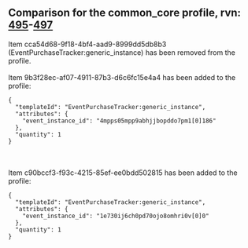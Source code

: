 ## Comparison for the common_core profile, rvn: [495](https://github.com/PRO100KatYT/FortniteProfileRevisions/tree/main/profiles/common_core/495%20common_core.json)-[497](https://github.com/PRO100KatYT/FortniteProfileRevisions/tree/main/profiles/common_core/497%20common_core.json)

Item cca54d68-9f18-4bf4-aad9-8999dd5db8b3 (EventPurchaseTracker:generic_instance) has been removed from the profile.
<br><br>
Item 9b3f28ec-af07-4911-87b3-d6c6fc15e4a4 has been added to the profile:

```
{
  "templateId": "EventPurchaseTracker:generic_instance",
  "attributes": {
    "event_instance_id": "4mpps05mpp9abhjjbopddo7pm1[0]186"
  },
  "quantity": 1
}
```

<br><br>
Item c90bccf3-f93c-4215-85ef-ee0bdd502815 has been added to the profile:

```
{
  "templateId": "EventPurchaseTracker:generic_instance",
  "attributes": {
    "event_instance_id": "1e730ij6ch0pd70ojo8omhri0v[0]0"
  },
  "quantity": 1
}
```

<br><br>
